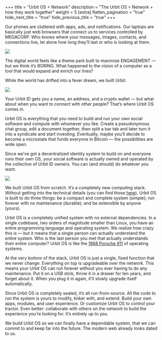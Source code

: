 +++
title = "Urbit OS + Network"
description = "The Urbit OS + Network + how they work together"
weight = 5
[extra]
flatten_pagination = "true"
hide_next_title = "true"
hide_previous_title = "true"
+++



Our phones are cluttered with apps, ads, and notifications. Our laptops are basically just web browsers that connect us to services controlled by MEGACORP. Who knows where your messages, images, contacts, and connections live, let alone how long they’ll last or who is looking at them.

<img class="mv5" src="https://media.urbit.org/site/understanding-urbit/network-os/urbit-os-phones%402x.png">

The digital world feels like a theme park built to maximize ENGAGEMENT — but we think it’s BORING. What happened to the vision of a computer as a tool that would expand and enrich our lives?

While the world has drifted into a fever dream, we built Urbit.

<img class="mv5 ba" src="https://media.urbit.org/site/understanding-urbit/network-os/urbit-os-diagram.svg">

Your Urbit ID gets you a name, an address, and a crypto wallet — but what about when you want to connect with other people? That’s where Urbit OS comes in.

Urbit OS is everything that you need to build and run your own social software and compute with whomever you like. Create a pseudonymous chat group, edit a document together, then split a bar tab and later turn it into a syndicate and start investing. Eventually, maybe you’ll decide to become a microstate that funds everyone in Bitcoin — the possibilities are wide open.

Since we’ve got a decentralized identity system to build on and everyone runs their own OS, your social software is actually owned and operated by the collective of Urbit ID owners. You can (and should) do whatever you want.

<img class="mv5 ba" src="https://media.urbit.org/site/understanding-urbit/network-os/urbit-os-diagram-apart.svg">

We built Urbit OS from scratch. It’s a completely new computing stack. Without getting into the technical details (you can find those [here](@/understanding-urbit/technical-overview.md)), Urbit OS is built to do three things: be a compact and complete system (simple); run forever with no maintenance (durable); and be extensible by anyone (yours).

Urbit OS is a completely unified system with no external dependencies. In a single codebase, two orders of magnitude smaller than Linux, you have an entire programming language and operating system. We realize how crazy this is — but it means that a single person can actually understand the entire system. Who is the last person you met that actually understands their entire computer? Urbit OS is like the [1968 Porsche 911](https://cdn.bringatrailer.com/wp-content/uploads/2007/05/1968_Porsche_911_SR_Factor_Race_Car_Engine_1.jpg) of operating systems.

At the very bottom of the stack, Urbit OS is just a single, fixed function that we never change. Everything on top is upgradeable over the network. This means your Urbit OS can run forever without you ever having to do any maintenance. Put it on a USB stick, throw it in a drawer for ten years, and forget about it. When you plug it in again, it’ll slowly upgrade itself automatically.

Since Urbit OS is completely sealed, it’s all run-from-source. All the code to run the system is yours to modify, tinker with, and extend. Build your own apps, modules, and user experience. Or customize Urbit OS to control your tractor. Even better: collaborate with others on the network to build the experience you’re looking for. It’s entirely up to you.

We build Urbit OS so we can finally have a dependable system, that we can commit to and keep far into the future. The modern web already looks dated to us.

